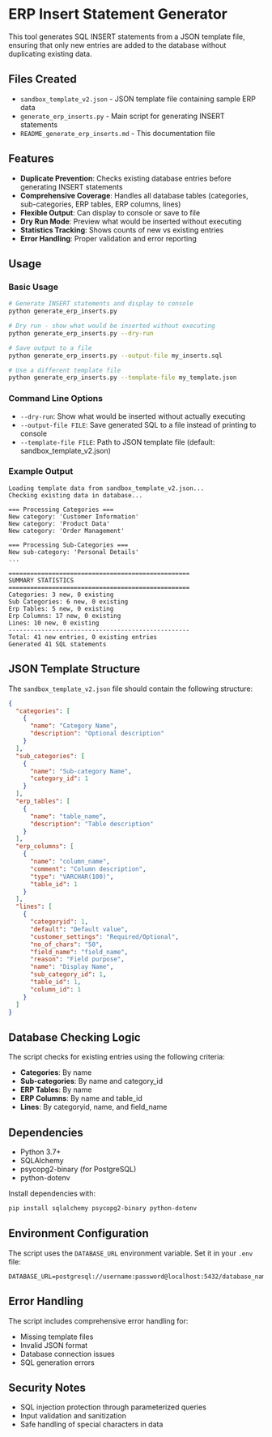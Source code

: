 # ERP Insert Statement Generator

This tool generates SQL INSERT statements from a JSON template file, ensuring that only new entries are added to the database without duplicating existing data.

## Files Created

- `sandbox_template_v2.json` - JSON template file containing sample ERP data
- `generate_erp_inserts.py` - Main script for generating INSERT statements
- `README_generate_erp_inserts.md` - This documentation file

## Features

- **Duplicate Prevention**: Checks existing database entries before generating INSERT statements
- **Comprehensive Coverage**: Handles all database tables (categories, sub-categories, ERP tables, ERP columns, lines)
- **Flexible Output**: Can display to console or save to file
- **Dry Run Mode**: Preview what would be inserted without executing
- **Statistics Tracking**: Shows counts of new vs existing entries
- **Error Handling**: Proper validation and error reporting

## Usage

### Basic Usage

```bash
# Generate INSERT statements and display to console
python generate_erp_inserts.py

# Dry run - show what would be inserted without executing
python generate_erp_inserts.py --dry-run

# Save output to a file
python generate_erp_inserts.py --output-file my_inserts.sql

# Use a different template file
python generate_erp_inserts.py --template-file my_template.json
```

### Command Line Options

- `--dry-run`: Show what would be inserted without actually executing
- `--output-file FILE`: Save generated SQL to a file instead of printing to console
- `--template-file FILE`: Path to JSON template file (default: sandbox_template_v2.json)

### Example Output

```
Loading template data from sandbox_template_v2.json...
Checking existing data in database...

=== Processing Categories ===
New category: 'Customer Information'
New category: 'Product Data'
New category: 'Order Management'

=== Processing Sub-Categories ===
New sub-category: 'Personal Details'
...

==================================================
SUMMARY STATISTICS
==================================================
Categories: 3 new, 0 existing
Sub Categories: 6 new, 0 existing
Erp Tables: 5 new, 0 existing
Erp Columns: 17 new, 0 existing
Lines: 10 new, 0 existing
--------------------------------------------------
Total: 41 new entries, 0 existing entries
Generated 41 SQL statements
```

## JSON Template Structure

The `sandbox_template_v2.json` file should contain the following structure:

```json
{
  "categories": [
    {
      "name": "Category Name",
      "description": "Optional description"
    }
  ],
  "sub_categories": [
    {
      "name": "Sub-category Name",
      "category_id": 1
    }
  ],
  "erp_tables": [
    {
      "name": "table_name",
      "description": "Table description"
    }
  ],
  "erp_columns": [
    {
      "name": "column_name",
      "comment": "Column description",
      "type": "VARCHAR(100)",
      "table_id": 1
    }
  ],
  "lines": [
    {
      "categoryid": 1,
      "default": "Default value",
      "customer_settings": "Required/Optional",
      "no_of_chars": "50",
      "field_name": "field_name",
      "reason": "Field purpose",
      "name": "Display Name",
      "sub_category_id": 1,
      "table_id": 1,
      "column_id": 1
    }
  ]
}
```

## Database Checking Logic

The script checks for existing entries using the following criteria:

- **Categories**: By name
- **Sub-categories**: By name and category_id
- **ERP Tables**: By name
- **ERP Columns**: By name and table_id
- **Lines**: By categoryid, name, and field_name

## Dependencies

- Python 3.7+
- SQLAlchemy
- psycopg2-binary (for PostgreSQL)
- python-dotenv

Install dependencies with:
```bash
pip install sqlalchemy psycopg2-binary python-dotenv
```

## Environment Configuration

The script uses the `DATABASE_URL` environment variable. Set it in your `.env` file:

```
DATABASE_URL=postgresql://username:password@localhost:5432/database_name
```

## Error Handling

The script includes comprehensive error handling for:
- Missing template files
- Invalid JSON format
- Database connection issues
- SQL generation errors

## Security Notes

- SQL injection protection through parameterized queries
- Input validation and sanitization
- Safe handling of special characters in data








